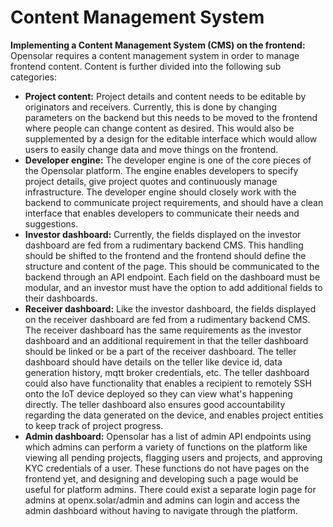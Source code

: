 # Content Management System

**Implementing a Content Management System \(CMS\) on the frontend:** Opensolar requires a content management system in order to manage frontend content. Content is further divided into the following sub categories:

* **Project content:** Project details and content needs to be editable by originators and receivers. Currently, this is done by changing parameters on the backend but this needs to be moved to the frontend where people can change content as desired. This would also be supplemented by a design for the editable interface which would allow users to easily change data and move things on the frontend.
* **Developer engine:** The developer engine is one of the core pieces of the Opensolar platform. The engine enables developers to specify project details, give project quotes and continuously manage infrastructure. The developer engine should closely work with the backend to communicate project requirements, and should have a clean interface that enables developers to communicate their needs and suggestions.
* **Investor dashboard:** Currently, the fields displayed on the investor dashboard are fed from a rudimentary backend CMS. This handling should be shifted to the frontend and the frontend should define the structure and content of the page. This should be communicated to the backend through an API endpoint. Each field on the dashboard must be modular, and an investor must have the option to add additional fields to their dashboards.
* **Receiver dashboard:** Like the investor dashboard, the fields displayed on the receiver dashboard are fed from a rudimentary backend CMS. The receiver dashboard has the same requirements as the investor dashboard and an additional requirement in that the teller dashboard should be linked or be a part of the receiver dashboard. The teller dashboard should have details on the teller like device id, data generation history, mqtt broker credentials, etc. The teller dashboard could also have functionality that enables a recipient to remotely SSH onto the IoT device deployed so they can view what's happening directly. The teller dashboard also ensures good accountability regarding the data generated on the device, and enables project entities to keep track of project progress.
* **Admin dashboard:** Opensolar has a list of admin API endpoints using which admins can perform a variety of functions on the platform like viewing all pending projects, flagging users and projects, and approving KYC credentials of a user. These functions do not have pages on the frontend yet, and designing and developing such a page would be useful for platform admins. There could exist a separate login page for admins at openx.solar/admin and admins can login and access the admin dashboard without having to navigate through the platform.

